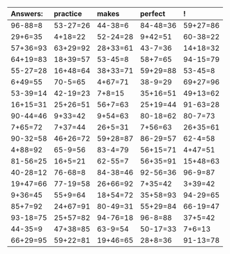 | Answers: | practice | makes | perfect | ! |
| :--- | :--- | :--- | :--- | :--- |
| 96-88=8 | 53-27=26 | 44-38=6 | 84-48=36 | 59+27=86 | 
| 29+6=35 | 4+18=22 | 52-24=28 | 9+42=51 | 60-38=22 | 
| 57+36=93 | 63+29=92 | 28+33=61 | 43-7=36 | 14+18=32 | 
| 64+19=83 | 18+39=57 | 53-45=8 | 58+7=65 | 94-15=79 | 
| 55-27=28 | 16+48=64 | 38+33=71 | 59+29=88 | 53-45=8 | 
| 6+49=55 | 70-5=65 | 4+67=71 | 38-9=29 | 69+27=96 | 
| 53-39=14 | 42-19=23 | 7+8=15 | 35+16=51 | 49+13=62 | 
| 16+15=31 | 25+26=51 | 56+7=63 | 25+19=44 | 91-63=28 | 
| 90-44=46 | 9+33=42 | 9+54=63 | 80-18=62 | 80-7=73 | 
| 7+65=72 | 7+37=44 | 26+5=31 | 7+56=63 | 26+35=61 | 
| 90-32=58 | 46+26=72 | 59+28=87 | 86-29=57 | 62-4=58 | 
| 4+88=92 | 65-9=56 | 83-4=79 | 56+15=71 | 4+47=51 | 
| 81-56=25 | 16+5=21 | 62-55=7 | 56+35=91 | 15+48=63 | 
| 40-28=12 | 76-68=8 | 84-38=46 | 92-56=36 | 96-9=87 | 
| 19+47=66 | 77-19=58 | 26+66=92 | 7+35=42 | 3+39=42 | 
| 9+36=45 | 55+9=64 | 18+54=72 | 35+58=93 | 94-29=65 | 
| 85+7=92 | 24+67=91 | 80-49=31 | 55+29=84 | 66-19=47 | 
| 93-18=75 | 25+57=82 | 94-76=18 | 96-8=88 | 37+5=42 | 
| 44-35=9 | 47+38=85 | 63-9=54 | 50-17=33 | 7+6=13 | 
| 66+29=95 | 59+22=81 | 19+46=65 | 28+8=36 | 91-13=78 | 
